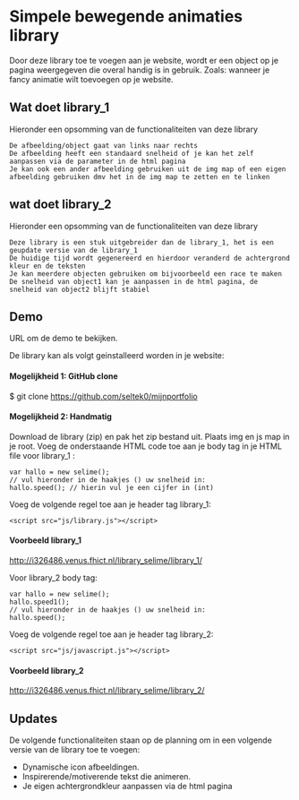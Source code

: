 # Simpele bewegende animaties library
Door deze library toe te voegen aan je website, wordt er een object op je pagina weergegeven die overal handig is in gebruik. Zoals: wanneer je fancy animatie wilt toevoegen op je website.

## Wat doet library_1
Hieronder een opsomming van de functionaliteiten van deze library

    De afbeelding/object gaat van links naar rechts
    De afbeelding heeft een standaard snelheid of je kan het zelf aanpassen via de parameter in de html pagina
    Je kan ook een ander afbeelding gebruiken uit de img map of een eigen afbeelding gebruiken dmv het in de img map te zetten en te linken

## wat doet library_2
Hieronder een opsomming van de functionaliteiten van deze library

    Deze library is een stuk uitgebreider dan de library_1, het is een geupdate versie van de library_1
    De huidige tijd wordt gegenereerd en hierdoor veranderd de achtergrond kleur en de teksten
    Je kan meerdere objecten gebruiken om bijvoorbeeld een race te maken
    De snelheid van object1 kan je aanpassen in de html pagina, de snelheid van object2 blijft stabiel

## Demo
URL om de demo te bekijken.

De library kan als volgt geinstalleerd worden in je website:

#### Mogelijkheid 1: GitHub clone

 $ git clone https://github.com/seltek0/mijnportfolio

#### Mogelijkheid 2: Handmatig

Download de library (zip) en pak het zip bestand uit. Plaats img en js map in je root. Voeg de onderstaande HTML code toe aan je body tag in je HTML file voor library_1 :

	var hallo = new selime();
	// vul hieronder in de haakjes () uw snelheid in:
	hallo.speed(); // hierin vul je een cijfer in (int)

Voeg de volgende regel toe aan je header tag library_1:

	<script src="js/library.js"></script>

#### Voorbeeld library_1

http://i326486.venus.fhict.nl/library_selime/library_1/


Voor library_2 body tag: 

	var hallo = new selime();
	hallo.speed1();
	// vul hieronder in de haakjes () uw snelheid in:
	hallo.speed();


Voeg de volgende regel toe aan je header tag library_2:

	<script src="js/javascript.js"></script>

#### Voorbeeld library_2

http://i326486.venus.fhict.nl/library_selime/library_2/


## Updates

De volgende functionaliteiten staan op de planning om in een volgende versie van de library toe te voegen:

-	Dynamische icon afbeeldingen.
-	Inspirerende/motiverende tekst die animeren.
-	Je eigen achtergrondkleur aanpassen via de html pagina

